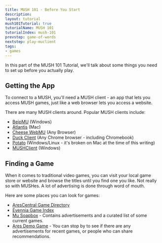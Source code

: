 ```yaml
---
title: MUSH 101 - Before You Start
description:
layout: tutorial
mush101Tutorial: true
tutorialName: MUSH 101
tutorialIndex: mush-101
prevstep: game-of-words
nextstep: play-muclient
tags: 
- games
---
```


In this part of the MUSH 101 Tutorial, we'll talk about some things you need to set up before you actually play.

## Getting the App

To connect to a MUSH, you'll need a MUSH client - an app that lets you access MUSH games, just like a web browser lets you access a website.   

There are many MUSH clients around.  Popular MUSH clients include:

* [BeipMU](https://beipdev.github.io/BeipMU/) (Windows)
* [Atlantis](http://www.riverdark.net/atlantis/) (Mac) 
* [Cheese WebMU](http://www.cheesesoftware.com/MUCon/) (Any Browser)
* [Duck Client](http://duckclient.com/) (Any Chrome browser - including Chromebook)
* [Potato](http://www.potatomushclient.com/) (Windows/Linux - it's broken on Mac at the time of this writing)
* [MUSHClient](http://www.gammon.com.au/mushclient/mushclient.htm) (Windows)

## Finding a Game

When it comes to traditional video games, you can visit your local game store or website and browse the titles until you find one you like.  Not really so with MUSHes.  A lot of advertising is done through word of mouth.

Here are some places you can look for games:

* [AresCentral Game Directory](http://arescentral.aresmush.com/)
* [Evennia Game Index](http://www.evennia.com/)
* [Mu Soapbox](http://musoapbox.net/topic/2342/a-mildly-complete-list-of-current-games) - Contains advertisements and a curated list of some current games.
* [Ares Demo Game](http://mush.aresmush.com) - You can stop by to see if there are any advertisements for recent games, or people who can share recommendations.
